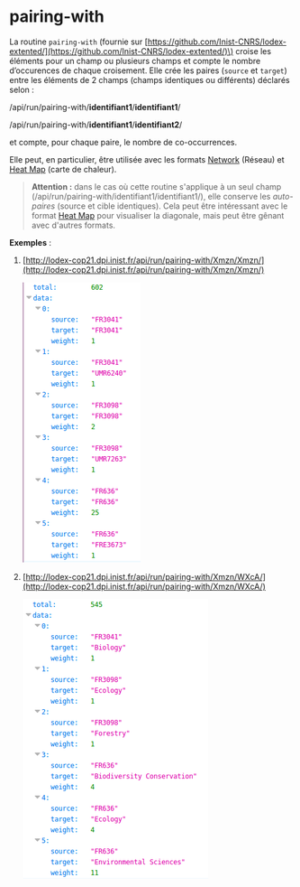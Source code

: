 # pairing-with

La routine `pairing-with` \(fournie sur [https://github.com/Inist-CNRS/lodex-extented/](https://github.com/Inist-CNRS/lodex-extented/)\) croise les éléments pour un champ ou plusieurs champs et compte le nombre d’occurences de chaque croisement.  Elle crée les paires \(`source` et `target`\) entre les éléments de 2 champs \(champs identiques ou différents\) déclarés selon :

/api/run/pairing-with/**identifiant1**/**identifiant1**/

/api/run/pairing-with/**identifiant1**/**identifiant2**/

et compte, pour chaque paire, le nombre de co-occurrences.

Elle peut, en particulier, être utilisée avec les formats [Network](../../administration/modele/format/network.md) \(Réseau\) et [Heat Map](../../administration/modele/format/heatmap.md) \(carte de chaleur\).

> **Attention :** dans le cas où cette routine s'applique à un seul champ \(/api/run/pairing-with/identifiant1/identifiant1/\), elle conserve les _auto-paires_ \(source et cible identiques\). Cela peut être intéressant avec le format [Heat Map](../../administration/modele/format/heatmap.md) pour visualiser la diagonale, mais peut être gênant avec d'autres formats.

**Exemples** :

1. [http://lodex-cop21.dpi.inist.fr/api/run/pairing-with/Xmzn/Xmzn/](http://lodex-cop21.dpi.inist.fr/api/run/pairing-with/Xmzn/Xmzn/)

   ![R&#xE9;sultat de la routinr pairing-with avec un seul champ](../../.gitbook/assets/routinepairingwith1.png)

2. [http://lodex-cop21.dpi.inist.fr/api/run/pairing-with/Xmzn/WXcA/](http://lodex-cop21.dpi.inist.fr/api/run/pairing-with/Xmzn/WXcA/)

   ![R&#xE9;sultat de la routine pairing-with avec deux champs](../../.gitbook/assets/routinepairingwith2.png)

